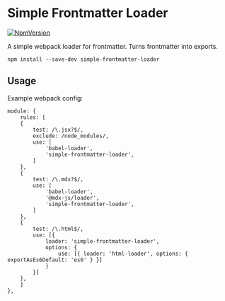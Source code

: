 # Simple Frontmatter Loader

[![NpmVersion](https://img.shields.io/npm/v/simple-frontmatter-loader.svg)](https://www.npmjs.com/package/simple-frontmatter-loader)

A simple webpack loader for frontmatter. Turns frontmatter into exports.

```
npm install --save-dev simple-frontmatter-loader
```

## Usage

Example webpack config:

```
module: {
	rules: [
	{
		test: /\.jsx?$/,
		exclude: /node_modules/,
		use: [
			'babel-loader',
			'simple-frontmatter-loader',
		]
	},
	{
		test: /\.mdx?$/,
		use: [
			'babel-loader',
			'@mdx-js/loader',
			'simple-frontmatter-loader',
		]
	},
	{
		test: /\.html$/,
		use: [{
			loader: 'simple-frontmatter-loader',
			options: {
				use: [{ loader: 'html-loader', options: { exportAsEs6Default: 'es6' } }]
			}
		}]
	},
	]
},
```
